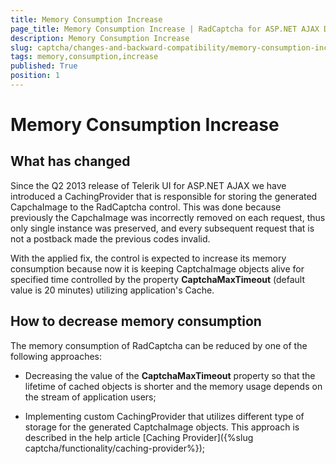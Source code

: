 ```yaml
---
title: Memory Consumption Increase
page_title: Memory Consumption Increase | RadCaptcha for ASP.NET AJAX Documentation
description: Memory Consumption Increase
slug: captcha/changes-and-backward-compatibility/memory-consumption-increase
tags: memory,consumption,increase
published: True
position: 1
---
```


# Memory Consumption Increase

## What has changed

Since the Q2 2013 release of Telerik UI for ASP.NET AJAX we have introduced a CachingProvider that is responsible for storing the generated CapchaImage to the RadCaptcha control. This was done because previously the CapchaImage was incorrectly removed on each request, thus only single instance was preserved, and every subsequent request that is not a postback made the previous codes invalid.

With the applied fix, the control is expected to increase its memory consumption because now it is keeping CaptchaImage objects alive for specified time controlled by the property **CaptchaMaxTimeout** (default value is 20 minutes) utilizing application's Cache.

## How to decrease memory consumption

The memory consumption of RadCaptcha can be reduced by one of the following approaches:

* Decreasing the value of the **CaptchaMaxTimeout** property so that the lifetime of cached objects is shorter and the memory usage depends on the stream of application users;

* Implementing custom CachingProvider that utilizes different type of storage for the generated CaptchaImage objects. This approach is described in the help article [Caching Provider]({%slug captcha/functionality/caching-provider%});
